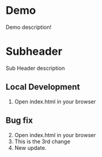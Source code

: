 # Demo

Demo description!

# Subheader

Sub Header description

## Local Development

1. Open index.html in your browser

## Bug fix

2. Open index.html in your browser 
3. This is the 3rd change
4. New update.
